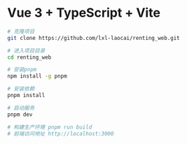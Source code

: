 # Vue 3 + TypeScript + Vite

```bash
# 克隆项目
git clone https://github.com/lxl-laocai/renting_web.git

# 进入项目目录
cd renting_web

# 安装pnpm
npm install -g pnpm

# 安装依赖
pnpm install

# 启动服务
pnpm dev

# 构建生产环境 pnpm run build
# 前端访问地址 http://localhost:3000
```
